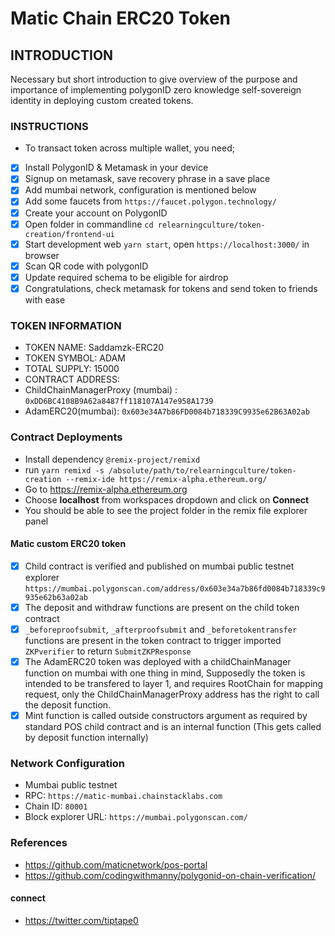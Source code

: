 # Matic Chain ERC20 Token

## INTRODUCTION
Necessary but short introduction to give overview of the purpose and importance of implementing polygonID zero knowledge self-sovereign identity in deploying custom created tokens.
### INSTRUCTIONS
* To transact token across multiple wallet, you need;

- [X] Install PolygonID & Metamask in your device
- [X] Signup on metamask, save recovery phrase in a save place
- [X] Add mumbai network, configuration is mentioned below
- [X] Add some faucets from `https://faucet.polygon.technology/`
- [X] Create your account on PolygonID
- [X] Open folder in commandline `cd relearningculture/token-creation/frontend-ui`
- [X] Start development web `yarn start`, open `https://localhost:3000/` in browser
- [X] Scan QR code with polygonID
- [X] Update required schema to be eligible for airdrop
- [X] Congratulations, check metamask for tokens and send token to friends with ease 

### TOKEN INFORMATION
* TOKEN NAME: Saddamzk-ERC20
* TOKEN SYMBOL: ADAM
* TOTAL SUPPLY: 15000
* CONTRACT ADDRESS: 
* ChildChainManagerProxy (mumbai) : `0xDD6BC4108B9A62a8487ff118107A147e958A1739`  
* AdamERC20(mumbai): `0x603e34A7b86FD0084b718339C9935e62B63A02ab`

### Contract Deployments
* Install dependency `@remix-project/remixd`
* run `yarn remixd -s /absolute/path/to/relearningculture/token-creation --remix-ide https://remix-alpha.ethereum.org/` 
* Go to https://remix-alpha.ethereum.org
* Choose **localhost** from workspaces dropdown and click on **Connect**
* You should be able to see the project folder in the remix file explorer panel

#### Matic custom ERC20 token

- [X] Child contract is verified and published on mumbai public testnet explorer `https://mumbai.polygonscan.com/address/0x603e34a7b86fd0084b718339c9935e62b63a02ab`
- [X] The deposit and withdraw functions are present on the child token contract
- [X] `_beforeproofsubmit`, `_afterproofsubmit` and  `_beforetokentransfer` functions are present in the token contract to trigger imported `ZKPverifier` to return `SubmitZKPResponse` 
- [X] The AdamERC20 token was deployed with a childChainManager function on mumbai with one thing in mind, Supposedly the token is intended to be transfered to layer 1, and requires RootChain for mapping request, only the ChildChainManagerProxy address has the right to call the deposit function.
- [X] Mint function is called outside constructors argument as required by standard POS child contract and is an internal function (This gets called by deposit function internally)

### Network Configuration
*   Mumbai public testnet
*   RPC: `https://matic-mumbai.chainstacklabs.com`
*   Chain ID: `80001`
*   Block explorer URL: `https://mumbai.polygonscan.com/`

### References
* https://github.com/maticnetwork/pos-portal 
* https://github.com/codingwithmanny/polygonid-on-chain-verification/

#### connect
* https://twitter.com/tiptape0